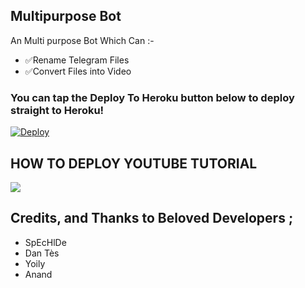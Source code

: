 ## Multipurpose Bot 

An Multi purpose Bot Which Can :-
* ✅Rename Telegram Files 
* ✅Convert Files into Video


### You can tap the Deploy To Heroku button below to deploy straight to Heroku!

[![Deploy](https://www.herokucdn.com/deploy/button.svg)](https://heroku.com/deploy?template=https://github.com/BAGBOY555/FileRenameBot)

## HOW TO DEPLOY YOUTUBE TUTORIAL

<a href="https://youtu.be/J3vzr20_ix8"><img src="https://img.shields.io/badge/How%20To-Deploy-red.svg?logo=Youtube"></a>


## Credits, and Thanks to Beloved Developers ;

* SpEcHlDe
* Dan Tès
* Yoily
* Anand
